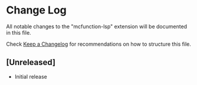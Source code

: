 # Change Log

All notable changes to the "mcfunction-lsp" extension will be documented in this file.

Check [Keep a Changelog](http://keepachangelog.com/) for recommendations on how to structure this file.

## [Unreleased]

-   Initial release
